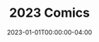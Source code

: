 ---
title: "2023 Comics"
type: "manual-list"
date: 2023-01-01T00:00:00-04:00
draft: false
is_subpage: true
exclude_from_nav: true
nav_category: "grafald_years"
manual_links:
    - projects/grafald/comics/bonus_44.md
    - projects/grafald/comics/98.md
    - projects/grafald/comics/bonus_45.md
    - projects/grafald/comics/bonus_46.md
    - projects/grafald/comics/bonus_47.md
    - projects/grafald/comics/bonus_48.md
    - projects/grafald/comics/bonus_49.md
    - projects/grafald/comics/bonus_50.md
    - projects/grafald/comics/bonus_51.md
    - projects/grafald/comics/bonus_52.md
    - projects/grafald/comics/bonus_53.md
    - projects/grafald/comics/bonus_54.md
    - projects/grafald/comics/bonus_55.md
    - projects/grafald/comics/99.md
    - projects/grafald/comics/bonus_56.md
    - projects/grafald/comics/bonus_57.md
    - projects/grafald/comics/bonus_58.md
    - projects/grafald/comics/bonus_59.md
    - projects/grafald/comics/bonus_60.md
    - projects/grafald/comics/bonus_61.md
    - projects/grafald/comics/bonus_62.md
    - projects/grafald/comics/bonus_63.md
    - projects/grafald/comics/102.md
---